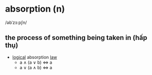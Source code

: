 # absorption (n)

/əbˈzɔːpʃn/

## the process of something being taken in (hấp thụ)

- [logical](../l/logical-adj.md#following-or-able-to-follow-the-rules-of-logic-in-which-ideas-or-facts-are-based-on-other-true-ideas-or-facts) absorption [law](../l/law-n.md#a-scientific-rule-that-somebody-has-stated-to-explain-a-natural-process)
  - a &#x2227; (a &#x2228; b) &#x21D4; a
  - a &#x2228; (a &#x2227; b) &#x21D4; a